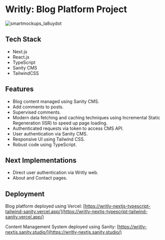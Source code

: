 # Writly: Blog Platform Project

![smartmockups_la8uydot](https://user-images.githubusercontent.com/42308135/200700075-bf80d3f6-a1db-4763-babb-d271384d061d.jpg)


## Tech Stack

- Next.js
- React.js
- TypeScript
- Sanity CMS
- TailwindCSS

## Features

- Blog content managed using Sanity CMS.
- Add comments to posts.
- Supervised comments.
- Modern data fetching and caching techniques using Incremental Static Regeneration (ISR) to speed up page loading.
- Authenticated requests via token to access CMS API.
- User authentication via Sanity CMS.
- Responsive UI using Tailwind CSS.
- Robust code using TypeScript.

## Next Implementations

- Direct user authentication via Writly web.
- About and Contact pages.

## Deployment

Blog platform deployed using Vercel: [https://writly-nextjs-typescript-tailwind-sanity.vercel.app/](https://writly-nextjs-typescript-tailwind-sanity.vercel.app/)

Content Management System deployed using Sanity: [https://writly-nextjs.sanity.studio/](https://writly-nextjs.sanity.studio/)
